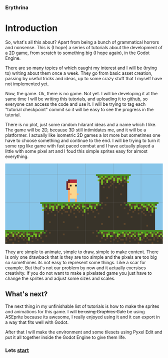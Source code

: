 ### Erythrina
# Introduction

So, what's all this about? Apart from being a bunch of grammatical horrors and nonsense. This is (I hope) a series of tutorials about the development of a 2D game, from scratch to something big (I hope again), in the Godot Engine. 

There are so many topics of which caught my interest and I will be (trying to) writing about them once a week. They go from basic asset creation, passing by useful tricks and ideas, up to some crazy stuff that I myself have not implemented yet. 

Now, the game. Ok, there is no game. Not yet. I will be developing it at the same time I will be writing this tutorials, and uploading it to [github](https://github.com/jbat1jumper/erythrina), so everyone can access the code and use it. I will be trying to tag each "tutorial checkpoint" commit so it will be easy to see the progress in the tutorial. 

There is no plot, just some random hilarant ideas and a name which I like. The game will be 2D, because 3D still intimidates me, and it will be a platformer. I actually like isometric 2D games a lot more but sometimes one have to choose something and continue to the end. I will be trying to turn it some rpg like game with fast paced combat and I have actually played a little with some pixel art and I foud this simple sprites easy for almost everything.

![Here must be an image, but there is none. Open some photos of internet cats and they will make the same effect.](img/concept.png) 

They are simple to animate, simple to draw, simple to make content. There is only one drawback that is they are too simple and the pixels are too big so somethimes its not easy to represent some things. Like a scar for example. But that's not our problem by now and it actually exersises creativity. If you do not want to make a pixelated game you just have to change the sprites and adjust some sizes and scales.

## What's next?

The next thing in my unfinishable list of tutorials is how to make the sprites and animations for this game. I will <s>be using Graphics Gale</s> be using ASEprite because its awesome, I really enjoyed using it and it can export in a way that fits well with Godot.

After that I will make the environment and some tilesets using Pyxel Edit and put it all together inside the Godot Engine to give them life.

### Lets [start](01_making_assets.md)

